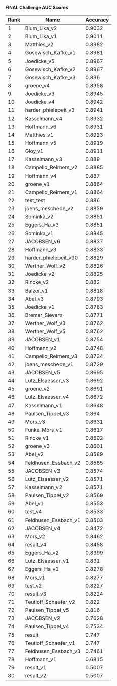 **FINAL Challenge AUC Scores**


|Rank|Name|Accuracy|
|----|-----|---|
|1|Blum_Lika_v2|0.9032| 
|2|Blum_Lika_v1|0.9011| 
|3|Matthies_v2|0.8982| 
|4|Gosewisch_Kafke_v1|0.8981| 
|5|Joedicke_v5|0.8967| 
|6|Gosewisch_Kafke_v2|0.8967| 
|7|Gosewisch_Kafke_v3|0.896| 
|8|groene_v4|0.8958| 
|9|Joedicke_v3|0.8945| 
|10|Joedicke_v4|0.8942| 
|11|harder_phielepeit_v3|0.8941| 
|12|Kasselmann_v4|0.8932| 
|13|Hoffmann_v6|0.8931| 
|14|Matthies_v1|0.8923| 
|15|Hoffmann_v5|0.8919| 
|16|Gloy_v1|0.8911| 
|17|Kasselmann_v3|0.889| 
|18|Campello_Reimers_v2|0.8885| 
|19|Hoffmann_v4|0.887| 
|20|groene_v1|0.8864| 
|21|Campello_Reimers_v1|0.8864| 
|22|test_test|0.886| 
|23|joens_meschede_v2|0.8859| 
|24|Sominka_v2|0.8851| 
|25|Eggers_Ha_v3|0.8851| 
|26|Sominka_v1|0.8845| 
|27|JACOBSEN_v6|0.8837| 
|28|Hoffmann_v3|0.8833| 
|29|harder_phielepeit_v90|0.8829| 
|30|Werther_Wolf_v2|0.8826| 
|31|Joedicke_v2|0.8825| 
|32|Rincke_v2|0.882| 
|33|Balzer_v1|0.8818| 
|34|Abel_v3|0.8793| 
|35|Joedicke_v1|0.8783| 
|36|Bremer_Sievers|0.8771| 
|37|Werther_Wolf_v3|0.8762| 
|38|Werther_Wolf_v5|0.8762| 
|39|JACOBSEN_v1|0.8754| 
|40|Hoffmann_v2|0.8748| 
|41|Campello_Reimers_v3|0.8734| 
|42|joens_meschede_v1|0.8729| 
|43|JACOBSEN_v5|0.8695| 
|44|Lutz_Elsaesser_v3|0.8692| 
|45|groene_v2|0.8691| 
|46|Lutz_Elsaesser_v4|0.8672| 
|47|Kasselmann_v1|0.8648| 
|48|Paulsen_Tippel_v3|0.864| 
|49|Mors_v3|0.8631| 
|50|Funke_Mors_v1|0.8617| 
|51|Rincke_v1|0.8602| 
|52|groene_v3|0.8601| 
|53|Abel_v2|0.8589| 
|54|Feldhusen_Essbach_v2|0.8585| 
|55|JACOBSEN_v3|0.8574| 
|56|Lutz_Elsaesser_v2|0.8571| 
|57|Kasselmann_v2|0.8571| 
|58|Paulsen_Tippel_v2|0.8569| 
|59|Abel_v1|0.8553| 
|60|test_v4|0.8533| 
|61|Feldhusen_Essbach_v1|0.8503| 
|62|JACOBSEN_v4|0.8472| 
|63|Mors_v2|0.8462| 
|64|result_v4|0.8458| 
|65|Eggers_Ha_v2|0.8399| 
|66|Lutz_Elsaesser_v1|0.831| 
|67|Eggers_Ha_v1|0.8278| 
|68|Mors_v1|0.8277| 
|69|test_v2|0.8227| 
|70|result_v3|0.8224| 
|71|Teutloff_Schaefer_v2|0.822| 
|72|Paulsen_Tippel_v5|0.816| 
|73|JACOBSEN_v2|0.7628| 
|74|Paulsen_Tippel_v4|0.7534| 
|75|result|0.747| 
|76|Teutloff_Schaefer_v1|0.747| 
|77|Feldhusen_Essbach_v3|0.7461| 
|78|Hoffmann_v1|0.6815| 
|79|result_v1|0.5007| 
|80|result_v2|0.5007| 
